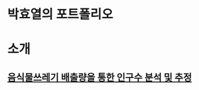 # 박효열의 포트폴리오


소개
====

[음식물쓰레기 배출량을 통한 인구수 분석 및 추정](https://github.com/Korbyer/JavaCrawler)
---------------------------------------------------------------------------------------
